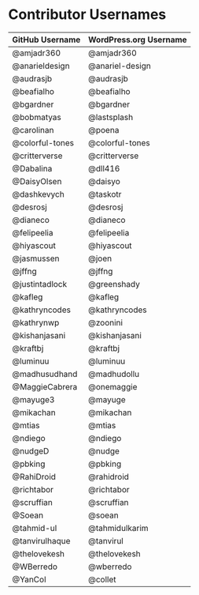# Contributor Usernames

| GitHub Username | WordPress.org Username |
| --------------- | --------------------- |
| @amjadr360 | @amjadr360 |
| @anarieldesign | @anariel-design |
| @audrasjb | @audrasjb |
| @beafialho | @beafialho |
| @bgardner | @bgardner |
| @bobmatyas | @lastsplash |
| @carolinan | @poena |
| @colorful-tones | @colorful-tones |
| @critterverse | @critterverse |
| @Dabalina | @dll416 |
| @DaisyOlsen | @daisyo |
| @dashkevych | @taskotr |
| @desrosj | @desrosj |
| @dianeco | @dianeco |
| @felipeelia | @felipeelia |
| @hiyascout | @hiyascout |
| @jasmussen | @joen |
| @jffng | @jffng |
| @justintadlock | @greenshady |
| @kafleg | @kafleg |
| @kathryncodes | @kathryncodes |
| @kathrynwp | @zoonini |
| @kishanjasani | @kishanjasani |
| @kraftbj | @kraftbj |
| @luminuu | @luminuu |
| @madhusudhand | @madhudollu |
| @MaggieCabrera | @onemaggie |
| @mayuge3 | @mayuge |
| @mikachan | @mikachan |
| @mtias | @mtias |
| @ndiego | @ndiego |
| @nudgeD | @nudge |
| @pbking | @pbking |
| @RahiDroid | @rahidroid |
| @richtabor | @richtabor |
| @scruffian | @scruffian |
| @Soean | @soean |
| @tahmid-ul | @tahmidulkarim |
| @tanvirulhaque | @tanvirul |
| @thelovekesh | @thelovekesh |
| @WBerredo | @wberredo |
| @YanCol | @collet |
